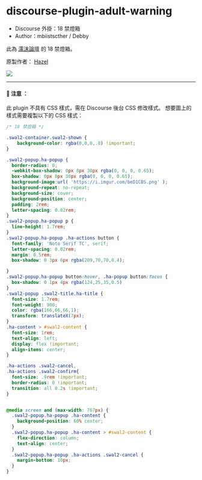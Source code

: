 # discourse-plugin-adult-warning

- Discourse 外掛：18 禁燈箱
- Author：mbiistscther / Debby

此為 [濡沫論壇](https://community.lezismore.org/) 的 18 禁燈箱。

原製作者： [Hazel](https://github.com/Hazelwu2/discourse-plugin-adult-warning)


![](https://i.imgur.com/IGgVOkG.jpg)

---
#### 🚨 注意 ：
此 plugin 不具有 CSS 樣式，需在 Discourse 後台 CSS 修改樣式。
想要圖上的樣式需要複製以下的 CSS 樣式：

``` css
/* 18 禁燈箱 */

.swal2-container.swal2-shown {
    background-color: rgba(0,0,0,.8) !important;
}

.swal2-popup.ha-popup {
  border-radius: 0;
  -webkit-box-shadow: 0px 8px 30px rgba(0, 0, 0, 0.65);
  box-shadow: 0px 8px 30px rgba(0, 0, 0, 0.65);
  background-image:url( 'https://i.imgur.com/beD1CBS.png' );
  background-repeat: no-repeat;
  background-size: cover;
  background-position: center;
  padding: 2rem;
  letter-spacing: 0.02rem;
}
.swal2-popup.ha-popup p {
  line-height: 1.7rem;
}
.swal2-popup.ha-popup .ha-actions button {
  font-family: 'Noto Serif TC', serif;
  letter-spacing: 0.02rem;
  margin: 0.5rem;
  box-shadow: 0 3px 6px rgba(209,70,70,0.4);

}
.swal2-popup.ha-popup button:hover, .ha-popup button:focus {
  box-shadow: 0 1px 4px rgba(124,25,35,0.5)
}
.swal2-popup .swal2-title.ha-title {
  font-size: 1.7rem;
  font-weight: 900;
  color: rgba(166,66,66,1);
  transform: translateX(7px);
}
.ha-content > #swal2-content {
  font-size: 1rem;
  text-align: left;
  display: flex !important;
  align-items: center;
}

.ha-actions .swal2-cancel,
.ha-actions .swal2-confirm{
  font-size: .9rem !important;
  border-radius: 0 !important;
  transition: all 0.2s !important;
}


@media screen and (max-width: 767px) {
  .swal2-popup.ha-popup .ha-content {
    background-position: 60% center;
  }
  .swal2-popup.ha-popup .ha-content > #swal2-content {
    flex-direction: column;
    text-align: center;
  }
  .swal2-popup.ha-popup .ha-actions .swal2-cancel {
    margin-bottom: 10px;
  }
}


```